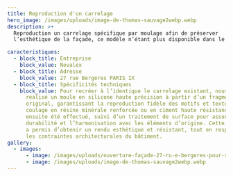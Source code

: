 ```yaml
---
title: Reproduction d'un carrelage
hero_image: /images/uploads/image-de-thomas-sauvage2webp.webp
description: >+
  Reproduction un carrelage spécifique par moulage afin de préserver
  l’esthétique de la façade, ce modèle n’étant plus disponible dans le commerce.

caracteristiques:
  - block_title: Entreprise
    block_value: Novalex
  - block_title: Adresse
    block_value: 27 rue Bergeres PARIS IX
  - block_title: Spécificités techniques
    block_value: Pour recréer à l’identique le carrelage existant, nous avons
      réalisé un moule en silicone haute précision à partir d’un fragment
      original, garantissant la reproduction fidèle des motifs et textures. Un
      coulage en résine minérale renforcée ou en ciment haute résistance a
      ensuite été effectué, suivi d’un traitement de surface pour assurer la
      durabilité et l’harmonisation avec les éléments d’origine. Cette technique
      a permis d’obtenir un rendu esthétique et résistant, tout en respectant
      les contraintes architecturales du bâtiment.
gallery:
  - images:
      - image: /images/uploads/ouverture-façade-27-ru-e-bergeres-pour-sortie-transformateur-1-.webp
      - image: /images/uploads/image-de-thomas-sauvage2webp.webp
---
```

